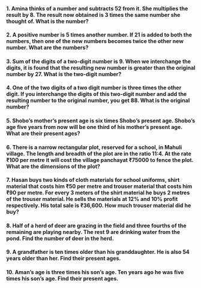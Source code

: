 #### 1. Amina thinks of a number and subtracts 52 from it. She multiplies the result by 8. The result now obtained is 3 times the same number she thought of. What is the number?
#### 2. A positive number is 5 times another number. If 21 is added to both the numbers, then one of the new numbers becomes twice the other new number. What are the numbers?
#### 3. Sum of the digits of a two-digit number is 9. When we interchange the digits, it is found that the resulting new number is greater than the original number by 27. What is the two-digit number?
#### 4. One of the two digits of a two digit number is three times the other digit. If you interchange the digits of this two-digit number and add the resulting number to the original number, you get 88. What is the original number?
#### 5. Shobo’s mother’s present age is six times Shobo’s present age. Shobo’s age five years from now will be one third of his mother’s present age. What are their present ages?
#### 6. There is a narrow rectangular plot, reserved for a school, in Mahuli village. The length and breadth of the plot are in the ratio 11:4. At the rate ₹100 per metre it will cost the village panchayat ₹75000 to fence the plot. What are the dimensions of the plot?
#### 7. Hasan buys two kinds of cloth materials for school uniforms, shirt material that costs him ₹50 per metre and trouser material that costs him ₹90 per metre. For every 3 meters of the shirt material he buys 2 metres of the trouser material. He sells the materials at 12% and 10% profit respectively. His total sale is ₹36,600. How much trouser material did he buy?
#### 8. Half of a herd of deer are grazing in the field and three fourths of the remaining are playing nearby. The rest 9 are drinking water from the pond. Find the number of deer in the herd.
#### 9. A grandfather is ten times older than his granddaughter. He is also 54 years older than her. Find their present ages. 
#### 10. Aman’s age is three times his son’s age. Ten years ago he was five times his son’s age. Find their present ages.
